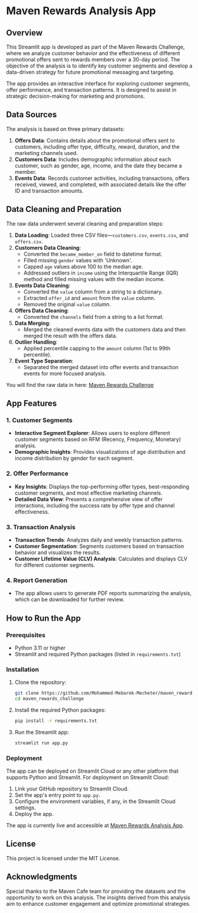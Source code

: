 # Maven Rewards Analysis App

## Overview

This Streamlit app is developed as part of the Maven Rewards Challenge, where we analyze customer behavior and the effectiveness of different promotional offers sent to rewards members over a 30-day period. The objective of the analysis is to identify key customer segments and develop a data-driven strategy for future promotional messaging and targeting.

The app provides an interactive interface for exploring customer segments, offer performance, and transaction patterns. It is designed to assist in strategic decision-making for marketing and promotions.

## Data Sources

The analysis is based on three primary datasets:

1. **Offers Data**: Contains details about the promotional offers sent to customers, including offer type, difficulty, reward, duration, and the marketing channels used.
2. **Customers Data**: Includes demographic information about each customer, such as gender, age, income, and the date they became a member.
3. **Events Data**: Records customer activities, including transactions, offers received, viewed, and completed, with associated details like the offer ID and transaction amounts.

## Data Cleaning and Preparation

The raw data underwent several cleaning and preparation steps:

1. **Data Loading**: Loaded three CSV files—`customers.csv`, `events.csv`, and `offers.csv`.
2. **Customers Data Cleaning**:
   - Converted the `became_member_on` field to datetime format.
   - Filled missing `gender` values with 'Unknown'.
   - Capped `age` values above 100 to the median age.
   - Addressed outliers in `income` using the Interquartile Range (IQR) method and filled missing values with the median income.
3. **Events Data Cleaning**:
   - Converted the `value` column from a string to a dictionary.
   - Extracted `offer_id` and `amount` from the `value` column.
   - Removed the original `value` column.
4. **Offers Data Cleaning**:
   - Converted the `channels` field from a string to a list format.
5. **Data Merging**:
   - Merged the cleaned events data with the customers data and then merged the result with the offers data.
6. **Outlier Handling**:
   - Applied percentile capping to the `amount` column (1st to 99th percentile).
7. **Event Type Separation**:
   - Separated the merged dataset into offer events and transaction events for more focused analysis.

You will find the raw data in here: [Maven Rewards Challenge](https://mavenanalytics.io/challenges/maven-rewards-challenge/404c6060-60eb-400f-9bce-c3b9f97e9d5a)
## App Features

### 1. **Customer Segments**
   - **Interactive Segment Explorer**: Allows users to explore different customer segments based on RFM (Recency, Frequency, Monetary) analysis.
   - **Demographic Insights**: Provides visualizations of age distribution and income distribution by gender for each segment.

### 2. **Offer Performance**
   - **Key Insights**: Displays the top-performing offer types, best-responding customer segments, and most effective marketing channels.
   - **Detailed Data View**: Presents a comprehensive view of offer interactions, including the success rate by offer type and channel effectiveness.

### 3. **Transaction Analysis**
   - **Transaction Trends**: Analyzes daily and weekly transaction patterns.
   - **Customer Segmentation**: Segments customers based on transaction behavior and visualizes the results.
   - **Customer Lifetime Value (CLV) Analysis**: Calculates and displays CLV for different customer segments.

### 4. **Report Generation**
   - The app allows users to generate PDF reports summarizing the analysis, which can be downloaded for further review.

## How to Run the App

### Prerequisites

- Python 3.11 or higher
- Streamlit and required Python packages (listed in `requirements.txt`)

### Installation

1. Clone the repository:
   ```bash
   git clone https://github.com/Mohammed-Mebarek-Mecheter/maven_rewards_challenge.git
   cd maven_rewards_challenge
   ```

2. Install the required Python packages:
   ```bash
   pip install -r requirements.txt
   ```

3. Run the Streamlit app:
   ```bash
   streamlit run app.py
   ```

### Deployment

The app can be deployed on Streamlit Cloud or any other platform that supports Python and Streamlit. For deployment on Streamlit Cloud:

1. Link your GitHub repository to Streamlit Cloud.
2. Set the app's entry point to `app.py`.
3. Configure the environment variables, if any, in the Streamlit Cloud settings.
4. Deploy the app.

The app is currently live and accessible at [Maven Rewards Analysis App](https://mavencafe.streamlit.app/).

## License

This project is licensed under the MIT License.

## Acknowledgments

Special thanks to the Maven Cafe team for providing the datasets and the opportunity to work on this analysis. The insights derived from this analysis aim to enhance customer engagement and optimize promotional strategies.
